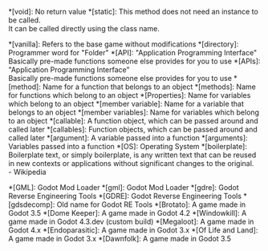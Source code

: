 [//]: # (Same as Godot docs)
*[void]: No return value
*[static]: This method does not need an instance to be called. <br>It can be called directly using the class name.

[//]: # (Words new modders might not know)
*[vanilla]: Refers to the base game without modifications
*[directory]: Programmer word for "Folder"
*[API]: "Application Programming Interface" <br>Basically pre-made functions someone else provides for you to use
*[APIs]: "Application Programming Interface" <br>Basically pre-made functions someone else provides for you to use
*[method]: Name for a function that belongs to an object
*[methods]: Name for functions which belong to an object
*[Properties]: Name for variables which belong to an object
*[member variable]: Name for a variable that belongs to an object
*[member variables]: Name for variables which belong to an object
*[callable]: A function object, which can be passed around and called later
*[callables]: Function objects, which can be passed around and called later
*[argument]: A variable passed into a function
*[arguments]: Variables passed into a function
*[OS]: Operating System
*[boilerplate]: Boilerplate text, or simply boilerplate, is any written text that can be reused in new contexts or applications without significant changes to the original. <br>- Wikipedia


[//]: # (Names)
*[GML]: Godot Mod Loader
*[gml]: Godot Mod Loader
*[gdre]: Godot Reverse Engineering Tools
*[GDRE]: Godot Reverse Engineering Tools
*[gdsdecomp]: Old name for Godot RE Tools
*[Brotato]: A game made in Godot 3.5
*[Dome Keeper]: A game made in Godot 4.2
*[Windowkill]: A game made in Godot 4.3.dev (custom build)
*[Megaloot]: A game made in Godot 4.x
*[Endoparasitic]: A game made in Godot 3.x
*[Of Life and Land]: A game made in Godot 3.x
*[Dawnfolk]: A game made in Godot 3.5
